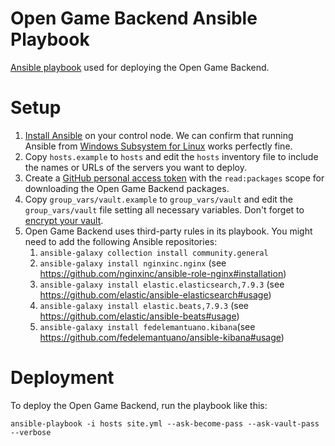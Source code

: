 # Open Game Backend Ansible Playbook
[Ansible playbook](https://docs.ansible.com/ansible/latest/user_guide/intro_getting_started.html) used for deploying the Open Game Backend.

# Setup

1. [Install Ansible](https://docs.ansible.com/ansible/latest/installation_guide/intro_installation.html#installing-ansible-on-debian) on your control node. We can confirm that running Ansible from [Windows Subsystem for Linux](https://www.microsoft.com/store/productId/9MSVKQC78PK6) works perfectly fine.
1. Copy ```hosts.example``` to ```hosts``` and edit the ```hosts``` inventory file to include the names or URLs of the servers you want to deploy.
1. Create a [GitHub personal access token](https://github.com/settings/tokens) with the ```read:packages``` scope for downloading the Open Game Backend packages.
1. Copy ```group_vars/vault.example``` to ```group_vars/vault``` and edit the ```group_vars/vault``` file setting all necessary variables. Don't forget to [encrypt your vault](https://docs.ansible.com/ansible/latest/user_guide/vault.html#encrypting-existing-files).
1. Open Game Backend uses third-party rules in its playbook. You might need to add the following Ansible repositories:
    1. ```ansible-galaxy collection install community.general```
    1. ```ansible-galaxy install nginxinc.nginx``` (see https://github.com/nginxinc/ansible-role-nginx#installation)
    1. ```ansible-galaxy install elastic.elasticsearch,7.9.3``` (see https://github.com/elastic/ansible-elasticsearch#usage)
    1. ```ansible-galaxy install elastic.beats,7.9.3``` (see https://github.com/elastic/ansible-beats#usage)
    1. ```ansible-galaxy install fedelemantuano.kibana```(see https://github.com/fedelemantuano/ansible-kibana#usage)

# Deployment

To deploy the Open Game Backend, run the playbook like this:

```
ansible-playbook -i hosts site.yml --ask-become-pass --ask-vault-pass --verbose
```
